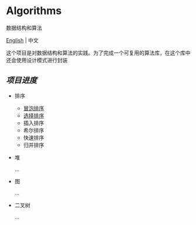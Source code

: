 # Algorithms

数据结构和算法

[English](https://github.com/InnoFang/Algorithms/blob/master/README.md) | 中文

这个项目是对数据结构和算法的实践。为了完成一个可复用的算法库，在这个库中还会使用设计模式进行封装

## _项目进度_

 + 排序
   - [冒泡排序](https://github.com/InnoFang/Algorithms/blob/master/src/sort/impl/BubbleSort.java)
   - [选择排序](https://github.com/InnoFang/Algorithms/blob/master/src/sort/impl/SelectionSort.java)
   - 插入排序 
   - 希尔排序 
   - 快速排序
   - 归并排序

 + 堆
 
   ...

 + 图
 
   ...

 + 二叉树
 
   ...
   
